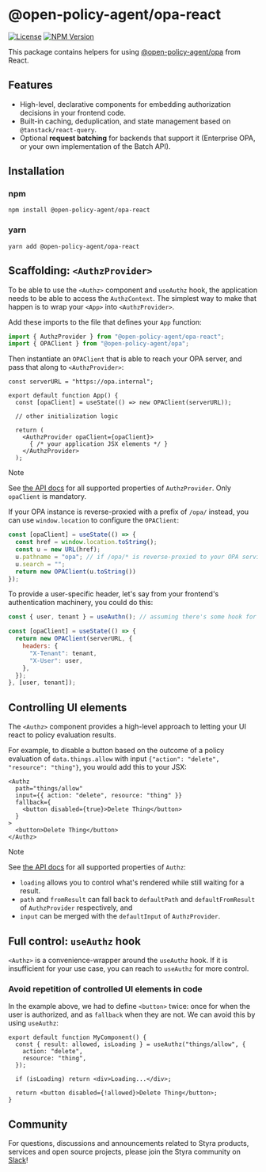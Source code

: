 # @open-policy-agent/opa-react

[![License](https://img.shields.io/badge/License-Apache_2.0-blue.svg)](https://opensource.org/licenses/Apache-2.0)
[![NPM Version](https://img.shields.io/npm/v/%40open-policy-agent%2Fopa-react?style=flat&color=%2324b6e0)](https://www.npmjs.com/package/@open-policy-agent/opa-react)

This package contains helpers for using [@open-policy-agent/opa](https://www.npmjs.com/package/@open-policy-agent/opa) from React.

## Features

* High-level, declarative components for embedding authorization decisions in your frontend code.
* Built-in caching, deduplication, and state management based on `@tanstack/react-query`.
* Optional **request batching** for backends that support it (Enterprise OPA, or your own implementation of the Batch API).

## Installation

### npm

```shell
npm install @open-policy-agent/opa-react
```

### yarn

```shell
yarn add @open-policy-agent/opa-react
```

## Scaffolding: `<AuthzProvider>`

To be able to use the `<Authz>` component and `useAuthz` hook, the application needs to be able to access the `AuthzContext`.
The simplest way to make that happen is to wrap your `<App>` into `<AuthzProvider>`.

Add these imports to the file that defines your `App` function:

```js
import { AuthzProvider } from "@open-policy-agent/opa-react";
import { OPAClient } from "@open-policy-agent/opa";
```

Then instantiate an `OPAClient` that is able to reach your OPA server, and pass that along to `<AuthzProvider>`:

```tsx
const serverURL = "https://opa.internal";

export default function App() {
  const [opaClient] = useState(() => new OPAClient(serverURL));

  // other initialization logic

  return (
    <AuthzProvider opaClient={opaClient}>
      { /* your application JSX elements */ }
    </AuthzProvider>
  );
```

> [!NOTE]
> See [the API docs](https://styrainc.github.io/opa-typescript/interfaces/_styra_opa_react.AuthzProviderProps.html) for all supported properties of `AuthzProvider`. Only `opaClient` is mandatory.

If your OPA instance is reverse-proxied with a prefix of `/opa/` instead, you can use `window.location` to configure the `OPAClient`:

```js
const [opaClient] = useState(() => {
  const href = window.location.toString();
  const u = new URL(href);
  u.pathname = "opa"; // if /opa/* is reverse-proxied to your OPA service
  u.search = "";
  return new OPAClient(u.toString())
});
```

To provide a user-specific header, let's say from your frontend's authentication machinery, you could do this:

```js
const { user, tenant } = useAuthn(); // assuming there's some hook for authentication

const [opaClient] = useState(() => {
  return new OPAClient(serverURL, {
    headers: {
      "X-Tenant": tenant,
      "X-User": user,
    },
  });
}, [user, tenant]);
```

## Controlling UI elements

The `<Authz>` component provides a high-level approach to letting your UI react to policy evaluation results.

For example, to disable a button based on the outcome of a policy evaluation of `data.things.allow` with input `{"action": "delete", "resource": "thing"}`, you would add this to your JSX:

```tsx
<Authz
  path="things/allow"
  input={{ action: "delete", resource: "thing" }}
  fallback={
    <button disabled={true}>Delete Thing</button>
  }
>
  <button>Delete Thing</button>
</Authz>
```

> [!NOTE]
> See [the API docs](https://styrainc.github.io/opa-typescript/types/_styra_opa_react.AuthzProps.html) for all supported properties of `Authz`:
>
> * `loading` allows you to control what's rendered while still waiting for a result.
> * `path` and `fromResult` can fall back to `defaultPath` and `defaultFromResult` of `AuthzProvider` respectively, and
> * `input` can be merged with the `defaultInput` of `AuthzProvider`.

## Full control: `useAuthz` hook

`<Authz>` is a convenience-wrapper around the `useAuthz` hook.
If it is insufficient for your use case, you can reach to `useAuthz` for more control.

### Avoid repetition of controlled UI elements in code

In the example above, we had to define `<button>` twice: once for when the user is authorized, and as `fallback` when they are not.
We can avoid this by using `useAuthz`:

```tsx
export default function MyComponent() {
  const { result: allowed, isLoading } = useAuthz("things/allow", {
    action: "delete",
    resource: "thing",
  });

  if (isLoading) return <div>Loading...</div>;

  return <button disabled={!allowed}>Delete Thing</button>;
}
```

## Community

For questions, discussions and announcements related to Styra products, services and open source projects, please join
the Styra community on [Slack](https://communityinviter.com/apps/styracommunity/signup)!
